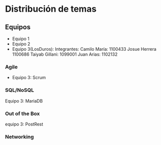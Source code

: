 # Distribución de temas

## Equipos

- Equipo 1
- Equipo 2
- Equipo 3(LosDuros):
    Integrantes:
        Camilo María: 1100433
        Josue Herrera 1100686
        Taiyab Gillani: 1099001
        Juan Arias: 1102132

### Agile
- Equipo 3: Scrum
### SQL/NoSQL
  Equipo 3: MariaDB
### Out of the Box
 equipo 3: PostRest
### Networking 